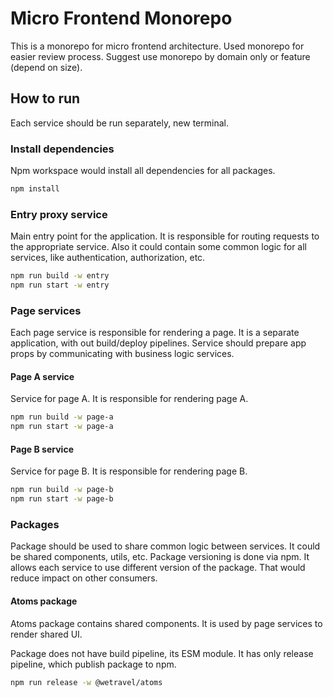 # Micro Frontend Monorepo
This is a monorepo for micro frontend architecture. Used monorepo for easier review process.
Suggest use monorepo by domain only or feature (depend on size).

## How to run
Each service should be run separately, new terminal.

### Install dependencies
Npm workspace would install all dependencies for all packages.
```bash
npm install
```

### Entry proxy service
Main entry point for the application. It is responsible for routing requests to the appropriate service.
Also it could contain some common logic for all services, like authentication, authorization, etc.

```bash
npm run build -w entry
npm run start -w entry
```

### Page services
Each page service is responsible for rendering a page. It is a separate application, with out build/deploy pipelines.
Service should prepare app props by communicating with business logic services.

#### Page A service
Service for page A. It is responsible for rendering page A.
```bash
npm run build -w page-a
npm run start -w page-a
```

#### Page B service
Service for page B. It is responsible for rendering page B.
```bash
npm run build -w page-b
npm run start -w page-b
```

### Packages
Package should be used to share common logic between services. It could be shared components, utils, etc. Package versioning is done via npm. It allows each service to use different version of the package. That would reduce impact on other consumers.

#### Atoms package
Atoms package contains shared components. It is used by page services to render shared UI.

Package does not have build pipeline, its ESM module. It has only release pipeline, which publish package to npm.
```bash
npm run release -w @wetravel/atoms
```